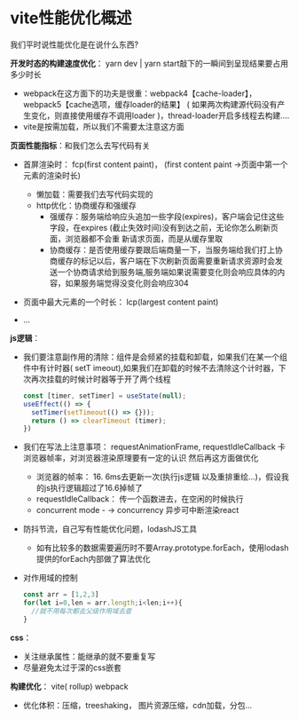 # vite性能优化概述

我们平时说性能优化是在说什么东西?

**开发时态的构建速度优化**： yarn dev | yarn start敲下的一瞬间到呈现结果要占用多少时长

- webpack在这方面下的功夫是很重：webpack4【cache-loader】，webpack5【cache选项，缓存loader的结果】 ( 如果两次构建源代码没有产生变化，则直接使用缓存不调用loader )，thread-loader开启多线程去构建....
- vite是按需加载，所以我们不需要太注意这方面

**页面性能指标**：和我们怎么去写代码有关

* 首屏渲染时： fcp(first content paint)， (first content paint ->页面中第一个元素的渲染时长)
  * 懒加载：需要我们去写代码实现的
  * http优化：协商缓存和强缓存
    * 强缓存：服务端给响应头追加一些字段(expires)，客户端会记住这些字段，在expires (截止失效时间)没有到达之前，无论你怎么刷新页面，浏览器都不会重 新请求页面，而是从缓存里取
    * 协商缓存：是否使用缓存要跟后端商量一下，当服务端给我们打上协商缓存的标记以后，客户端在下次刷新页面需要重新请求资源时会发送一个协商请求给到服务端,服务端如果说需要变化则会响应具体的内容，如果服务端觉得没变化则会响应304

* 页面中最大元素的一个时长： lcp(largest content paint)
* ...

**js逻辑**：

* 我们要注意副作用的清除：组件是会频紧的挂载和卸载，如果我们在某一个组件中有计时器( setT imeout),如果我们在卸载的时候不去清除这个计时器，下次再次挂载的时候计时器等于开了两个线程
  ```js
  const [timer, setTimer] = useState(null);
  useEffect(() => {
    setTimer(setTimeout(() => {}));
    return () => clearTimeout (timer);
  })
  ```

* 我们在写法上注意事项： requestAnimationFrame, requestIdleCallback 卡浏览器帧率，对浏览器渲染原理要有一定的认识 然后再这方面做优化

  * 浏览器的帧率： 16. 6ms去更新一次(执行js逻辑 以及重排重绘...)，假设我的js执行逻辑超过了16.6掉帧了
  * requestIdleCallback： 传一个函数进去，在空闲的时候执行
  * concurrent mode - -> concurrency 异步可中断渲染react

* 防抖节流，自己写有性能优化问题，lodashJS工具

  * 如有比较多的数据需要遍历时不要Array.prototype.forEach，使用lodash提供的forEach内部做了算法优化

* 对作用域的控制
  ```js
  const arr = [1,2,3]
  for(let i=0,len = arr.length;i<len;i++){
    //就不用每次都去父级作用域去查
  }
  ```

**css**：

* 关注继承属性：能继承的就不要重复写
* 尽量避免太过于深的css嵌套

**构建优化**： vite( rollup) webpack

* 优化体积：压缩，treeshaking， 图片资源压缩，cdn加载，分包...